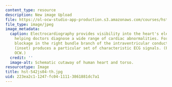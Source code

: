 ```yaml
---
content_type: resource
description: New image Upload
file: https://ol-ocw-studio-app-production.s3.amazonaws.com/courses/hst-542j-quantitative-physiology-organ-transport-systems-spring-2004/223ea2c11247fc0411113861881dc7a1_hst-542js04-th.jpg
file_type: image/jpeg
image_metadata:
  caption: Electrocardiography provides visibility into the heart's electrical activity,
    helping doctors diagnose a wide range of cardiac abnormalities. For example, a
    blockage in the right bundle branch of the intraventricular conduction system
    (inset) produces a particular set of characteristic ECG signals. (Figure by MIT
    OCW.)
  credit: ''
  image-alt: Schematic cutaway of human heart and torso.
resourcetype: Image
title: hst-542js04-th.jpg
uid: 223ea2c1-1247-fc04-1111-3861881dc7a1
---
```

